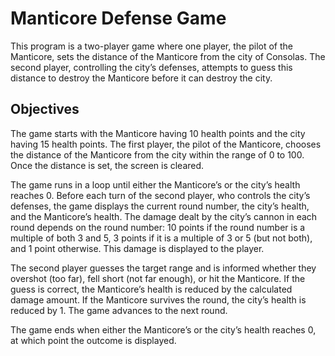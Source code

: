 # Manticore Defense Game

This program is a two-player game where one player, the pilot of the Manticore, sets the distance of the Manticore from the city of Consolas. The second player, controlling the city’s defenses, attempts to guess this distance to destroy the Manticore before it can destroy the city.

## Objectives

The game starts with the Manticore having 10 health points and the city having 15 health points. The first player, the pilot of the Manticore, chooses the distance of the Manticore from the city within the range of 0 to 100. Once the distance is set, the screen is cleared.

The game runs in a loop until either the Manticore’s or the city’s health reaches 0. Before each turn of the second player, who controls the city’s defenses, the game displays the current round number, the city’s health, and the Manticore’s health. The damage dealt by the city’s cannon in each round depends on the round number: 10 points if the round number is a multiple of both 3 and 5, 3 points if it is a multiple of 3 or 5 (but not both), and 1 point otherwise. This damage is displayed to the player.

The second player guesses the target range and is informed whether they overshot (too far), fell short (not far enough), or hit the Manticore. If the guess is correct, the Manticore’s health is reduced by the calculated damage amount. If the Manticore survives the round, the city’s health is reduced by 1. The game advances to the next round.

The game ends when either the Manticore’s or the city’s health reaches 0, at which point the outcome is displayed. 

